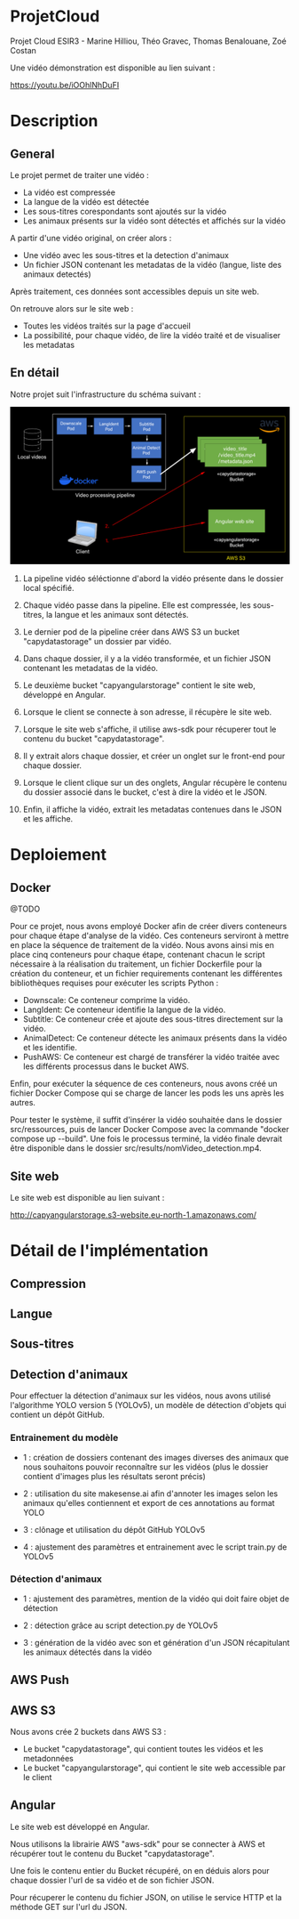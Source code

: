 # ProjetCloud

Projet Cloud ESIR3 - Marine Hilliou, Théo Gravec, Thomas Benalouane, Zoé Costan

Une vidéo démonstration est disponible au lien suivant :

https://youtu.be/iOOhlNhDuFI

# Description

## General

Le projet permet de traiter une vidéo :
- La vidéo est compressée
- La langue de la vidéo est détectée
- Les sous-titres corespondants sont ajoutés sur la vidéo
- Les animaux présents sur la vidéo sont détectés et affichés sur la vidéo

A partir d'une vidéo original, on créer alors :
- Une vidéo avec les sous-titres et la detection d'animaux 
- Un fichier JSON contenant les metadatas de la vidéo (langue, liste des animaux detectés)

Après traitement, ces données sont accessibles depuis un site web.

On retrouve alors sur le site web :
- Toutes les vidéos traités sur la page d'accueil
- La possibilité, pour chaque vidéo, de lire la vidéo traité et de visualiser les metadatas

## En détail

Notre projet suit l'infrastructure du schéma suivant :

![infrastructure](infrastructure.png)

1. La pipeline vidéo séléctionne d'abord la vidéo présente dans le dossier local spécifié.

2. Chaque vidéo passe dans la pipeline. Elle est compressée, les sous-titres, la langue et les animaux sont détectés.

3. Le dernier pod de la pipeline créer dans AWS S3 un bucket "capydatastorage" un dossier par vidéo.

4. Dans chaque dossier, il y a la vidéo transformée, et un fichier JSON contenant les metadatas de la vidéo.

5. Le deuxième bucket "capyangularstorage" contient le site web, développé en Angular.

6. Lorsque le client se connecte à son adresse, il récupère le site web.

7. Lorsque le site web s'affiche, il utilise aws-sdk pour récuperer tout le contenu du bucket "capydatastorage".

8. Il y extrait alors chaque dossier, et créer un onglet sur le front-end pour chaque dossier.

9. Lorsque le client clique sur un des onglets, Angular récupère le contenu du dossier associé dans le bucket, c'est à dire la vidéo et le JSON.

10. Enfin, il affiche la vidéo, extrait les metadatas contenues dans le JSON et les affiche.
    
# Deploiement

## Docker

@TODO

Pour ce projet, nous avons employé Docker afin de créer divers conteneurs pour chaque étape d'analyse de la vidéo. Ces conteneurs serviront à mettre en place la séquence de traitement de la vidéo. Nous avons ainsi mis en place cinq conteneurs pour chaque étape, contenant chacun le script nécessaire à la réalisation du traitement, un fichier Dockerfile pour la création du conteneur, et un fichier requirements contenant les différentes bibliothèques requises pour exécuter les scripts Python :
- Downscale: Ce conteneur comprime la vidéo.
- LangIdent: Ce conteneur identifie la langue de la vidéo.
- Subtitle: Ce conteneur crée et ajoute des sous-titres directement sur la vidéo.
- AnimalDetect: Ce conteneur détecte les animaux présents dans la vidéo et les identifie.
- PushAWS: Ce conteneur est chargé de transférer la vidéo traitée avec les différents processus dans le bucket AWS.

Enfin, pour exécuter la séquence de ces conteneurs, nous avons créé un fichier Docker Compose qui se charge de lancer les pods les uns après les autres.

Pour tester le système, il suffit d'insérer la vidéo souhaitée dans le dossier src/ressources, puis de lancer Docker Compose avec la commande "docker compose up --build". Une fois le processus terminé, la vidéo finale devrait être disponible dans le dossier src/results/nomVideo_detection.mp4.

## Site web

Le site web est disponible au lien suivant :

http://capyangularstorage.s3-website.eu-north-1.amazonaws.com/

# Détail de l'implémentation

## Compression

## Langue

## Sous-titres

## Detection d'animaux

Pour effectuer la détection d'animaux sur les vidéos, nous avons utilisé l'algorithme YOLO version 5 (YOLOv5), un modèle de détection d'objets qui contient un dépôt GitHub. 

### Entrainement du modèle

- 1 : création de dossiers contenant des images diverses des animaux que nous souhaitons pouvoir reconnaître sur les vidéos (plus le dossier contient d'images plus les résultats seront précis)
  
- 2 : utilisation du site makesense.ai afin d'annoter les images selon les animaux qu'elles contiennent et export de ces annotations au format YOLO

- 3 : clônage et utilisation du dépôt GitHub YOLOv5
  
- 4 : ajustement des paramètres et entrainement avec le script train.py de YOLOv5

### Détection d'animaux

- 1 : ajustement des paramètres, mention de la vidéo qui doit faire objet de détection

- 2 : détection grâce au script detection.py de YOLOv5

- 3 : génération de la vidéo avec son et génération d'un JSON récapitulant les animaux détectés dans la vidéo
  
## AWS Push

## AWS S3

Nous avons crée 2 buckets dans AWS S3 :
- Le bucket "capydatastorage", qui contient toutes les vidéos et les metadonnées
- Le bucket "capyangularstorage", qui contient le site web accessible par le client

## Angular

Le site web est développé en Angular.

Nous utilisons la librairie AWS "aws-sdk" pour se connecter à AWS et récupérer tout le contenu du Bucket "capydatastorage".

Une fois le contenu entier du Bucket récupéré, on en déduis alors pour chaque dossier l'url de sa vidéo et de son fichier JSON.

Pour récuperer le contenu du fichier JSON, on utilise le service HTTP et la méthode GET sur l'url du JSON.
